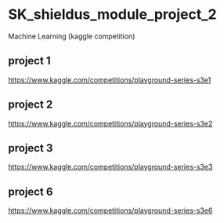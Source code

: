 # SK_shieldus_module_project_2
Machine Learning (kaggle competition)

## project 1
https://www.kaggle.com/competitions/playground-series-s3e1

## project 2
https://www.kaggle.com/competitions/playground-series-s3e2

## project 3
https://www.kaggle.com/competitions/playground-series-s3e3

## project 6
https://www.kaggle.com/competitions/playground-series-s3e6
